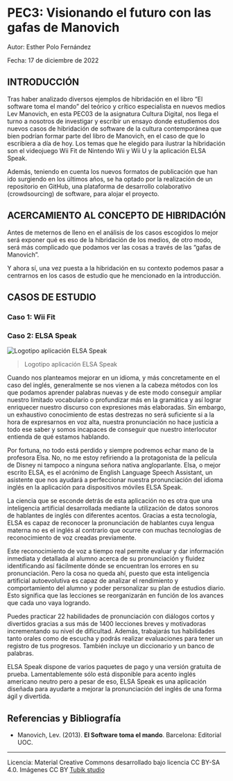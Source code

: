# PEC3: Visionando el futuro con las gafas de Manovich 

Autor: Esther Polo Fernández

Fecha: 17 de diciembre de 2022 


## INTRODUCCIÓN


Tras haber analizado diversos ejemplos de hibridación en el libro “El software toma el mando” del teórico y crítico especialista en nuevos medios Lev Manovich, en esta PEC03 de la asignatura Cultura Digital, nos llega el turno a nosotros de investigar y escribir un ensayo donde estudiemos dos nuevos casos de hibridación de software de la cultura contemporánea que bien podrían formar parte del libro de Manovich, en el caso de que lo escribiera a día de hoy. Los temas que he elegido para ilustrar la hibridación son el videojuego Wii Fit de Nintendo Wii y Wii U y la aplicación ELSA Speak. 

Además, teniendo en cuenta los nuevos formatos de publicación que han ido surgiendo en los últimos años, se ha optado por la realización de un repositorio en GitHub, una plataforma de desarrollo colaborativo (crowdsourcing) de software, para alojar el proyecto.


## ACERCAMIENTO AL CONCEPTO DE HIBRIDACIÓN

Antes de meternos de lleno en el análisis de los casos escogidos lo mejor será exponer qué es eso de la hibridación de los medios, de otro modo, será más complicado que podamos ver las cosas a través de las “gafas de Manovich”.


Y ahora sí, una vez puesta a la hibridación en su contexto podemos pasar a centrarnos en los casos de estudio que he mencionado en la introducción.


## CASOS DE ESTUDIO



### Caso 1: Wii Fit

### Caso 2: ELSA Speak

![Logotipo aplicación ELSA Speak](https://drive.google.com/file/d/1JtMsZWB-LcN5yUZ6UMKzw9N_yumpAPXD/view?usp=sharing)
>Logotipo aplicación ELSA Speak

Cuando nos planteamos mejorar en un idioma, y más concretamente en el caso del inglés, generalmente se nos vienen a la cabeza métodos con los que podamos aprender palabras nuevas y de este modo conseguir ampliar nuestro limitado vocabulario o profundizar más en la gramática y así lograr enriquecer nuestro discurso con expresiones más elaboradas. Sin embargo, un exhaustivo conocimiento de estas destrezas no será suficiente si a la hora de expresarnos en voz alta, nuestra pronunciación no hace justicia a todo ese saber y somos incapaces de conseguir que nuestro interlocutor entienda de qué estamos hablando. 

Por fortuna, no todo está perdido y siempre podremos echar mano de la profesora Elsa. No, no me estoy refiriendo a la protagonista de la película de Disney ni tampoco a ninguna señora nativa angloparlante. Elsa, o mejor escrito ELSA, es el acrónimo de English Language Speech Assistant, un asistente que nos ayudará a perfeccionar nuestra pronunciación del idioma inglés en la aplicación para dispositivos móviles ELSA Speak. 

La ciencia que se esconde detrás de esta aplicación no es otra que una inteligencia artificial desarrollada mediante la utilización de datos sonoros de hablantes de inglés con diferentes acentos. Gracias a esta tecnología, ELSA es capaz de reconocer la pronunciación de hablantes cuya lengua materna no es el inglés al contrario que ocurre con muchas tecnologías de reconocimiento de voz creadas previamente. 

Este reconocimiento de voz a tiempo real permite evaluar y dar información inmediata y detallada al alumno acerca de su pronunciación y fluidez identificando así fácilmente dónde se encuentran los errores en su pronunciación. Pero la cosa no queda ahí, puesto que esta inteligencia artificial autoevolutiva es capaz de analizar el rendimiento y comportamiento del alumno y poder personalizar su plan de estudios diario. Esto significa que las lecciones se reorganizarán en función de los avances que cada uno vaya logrando.

Puedes practicar 22 habilidades de pronunciación con diálogos cortos y divertidos gracias a sus más de 1400 lecciones breves y motivadoras incrementando su nivel de dificultad. Además, trabajarás tus habilidades tanto orales como de escucha y podrás realizar evaluaciones para tener un registro de tus progresos. También incluye un diccionario y un banco de palabras.




ELSA Speak dispone de varios paquetes de pago y una versión gratuita de prueba. Lamentablemente sólo está disponible para acento inglés americano neutro pero a pesar de eso, ELSA Speak es una aplicación diseñada para ayudarte a mejorar la pronunciación del inglés de una forma ágil y divertida.



## Referencias y Bibliografía

* Manovich, Lev. (2013). **El Software toma el mando**. Barcelona: Editorial UOC. 


----

Licencia: Material Creative Commons desarrollado bajo licencia CC BY-SA 4.0. Imágenes CC BY [Tubik studio](https://blog.tubikstudio.com/how-to-create-original-flat-illustrations-designers-tips/) 
